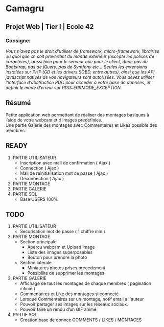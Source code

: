 # Camagru
## Projet Web | Tier I | Ecole 42
### Consigne:<br>
*Vous n’avez pas le droit d’utiliser de framework, micro-framework, librairies ou quoi
que ce soit provenant du monde extérieur (excepté les polices de caractères), aussi bien
pour le serveur que pour le client, donc pas de Bootstrap, pas de jQuery, pas de Symfony
etc... Seules les extensions instalées sur PHP (GD et les drivers SGBD, entre autres), ainsi
que les API javascript natives de vos navigateurs sont autorisées.
Vous devez utiliser l’interface d’abstraction PDO pour acceder à votre base de données,
et définir le mode d’erreur sur PDO::ERRMODE_EXCEPTION.*

## Résumé
Petite application web permettant de réaliser des montages basiques à l’aide de votre webcam et d’images prédéfinies.
<br>
Une partie Galerie des montages avec Commentaires et Likes possible des membres.

## READY

1. PARTIE UTILISATEUR
	* Inscription avec mail de confirmation ( Ajax )
	* Connection ( Ajax )
	* Mail de reinitialisation mot de passe ( Ajax )
	* Deconnection ( Ajax )
2. PARTIE MONTAGE
3. PARTIE GALERIE
4. PARTIE SQL
	* Base USERS 100%


## TODO
1. PARTIE UTILISATEUR
	* Securisation mot de passe ( 1 chiffre min )
2. PARTIE MONTAGE
	* Section principale
		* Apercu webcam et Upload image
		* Liste des images superposables
		* Bouton pour prendre la photo
	* Section laterale
		* Miniatures photos prises precedement
		* Possibilite de supprimer les montages	
3. PARTIE GALERIE
	* Affichage de tout les montages de chaque membres ( pagination infinie )
	* Commentaires et Like des montages si connecté
	* Lorsque Commentaires sur un montage, notif email a l'auteur
	* Pouvoir partager ses images sur les réseaux sociaux.
	* Pouvoir faire un rendu d’un GIF animé
4. PARTIE SQL
	* Creation base de donnee COMMENTS / LIKES / MONTAGES